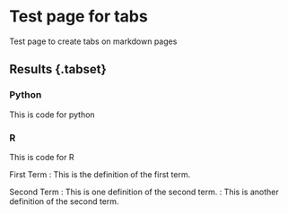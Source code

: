 # Test page for tabs

Test page to create tabs on markdown pages

## Results {.tabset}

### Python

This is code for python

### R 

This is code for R


First Term
: This is the definition of the first term.

Second Term
: This is one definition of the second term.
: This is another definition of the second term.

